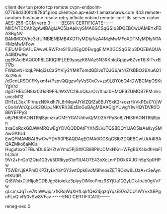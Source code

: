 client
dev tun
proto tcp
remote cvpn-endpoint-07768d330f41878df.prod.clientvpn.ap-east-1.amazonaws.com 443
remote-random-hostname
resolv-retry infinite
nobind
remote-cert-tls server
cipher AES-256-GCM
verb 3
<ca>
-----BEGIN CERTIFICATE-----
MIIDNTCCAh2gAwIBAgIJAO5iaAeiivySMA0GCSqGSIb3DQEBCwUAMBYxFDASBgNV
BAMMC0Vhc3ktUlNBIENBMB4XDTIyMDIyNzA4MzMwMFoXDTMyMDIyNTA4MzMwMFow
FjEUMBIGA1UEAwwLRWFzeS1SU0EgQ0EwggEiMA0GCSqGSIb3DQEBAQUAA4IBDwAw
ggEKAoIBAQC0P8LGKIQRFLEE9yaqzK8NAz5N3RKnlqGpjpw6ZvnT6jKiTvxB7l7b
FWsbvNHcqLPMqi3sCaGYVly2YMKTomdGDivsTQJG6/eN/ZfkBBO26XuAQ1Xo2Buh
/eDcnLRSOi1FKyxmf+tPspvQQgzw1yVsS0xCv+zs9LBY0bQ4rDWBCMpOSKtYgVrd
dg07HBc5N8kr031sR9FRJWXVC29urQkarOz/XIua0HMQF92UMQB7PMmkcuvccM12
DH1zL3qk1PI/nuzN9Xxlh7IL8rMqvAlYkIZQfZa8BJY5xK2r+ozrH/VkPEeCY/jW
cGx4sWnXpLdk2QUpJNKVRI/3iEzBoGuBAgMBAAGjgYUwgYIwHQYDVR0OBBYEFPyS
o8j7Hl39AONTI9jlSjnnzxaCMEYGA1UdIwQ/MD2AFPySo8j7Hl39AONTI9jlSjnn
zxaCoRqkGDAWMRQwEgYDVQQDDAtFYXN5LVJTQSBDQYIJAO5iaAeiivySMAwGA1Ud
EwQFMAMBAf8wCwYDVR0PBAQDAgEGMA0GCSqGSIb3DQEBCwUAA4IBAQAZMko6aMCa
HugutoxoTFBuhDL6SHZtwYmx5PjGWCBiIBPkUDMxHKn+WFgB6X4ixdhHaFlhL3uV
9Vr2+hrOo12Qto1G3vi/5DRIiyp61xf1IU4O7E43oXcLnrFDOkKXJOIh5pKp0HPw
T5WBrLj8APmDKPZtyLkYaY6Y2wtOpk6vdM9hnosZETROxw9LUzA+r3eAyne1KU3R
Qt8WsixDjiHIjo5GDEJgc8toiqkz3plyyOlMxoPmz9SYjUa1Q2yLGkJbJb0gVv7w
qLcmsJqT+e7NnWwjqrxfKRqWqXHfLqkfQe24jqzqYqsE97oZCU1WYvxXBPgoFLxQ
xR/0vSw8VFav
-----END CERTIFICATE-----

</ca>


reneg-sec 0
